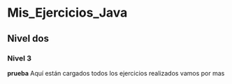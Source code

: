 # Mis_Ejercicios_Java

## Nivel dos
### Nivel 3
**prueba**
Aquí están cargados todos los ejercicios realizados
vamos por mas

